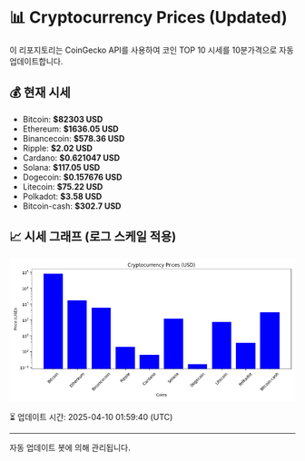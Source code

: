 
# 📊 Cryptocurrency Prices (Updated)

이 리포지토리는 CoinGecko API를 사용하여 코인 TOP 10 시세를 10분가격으로 자동 업데이트합니다.

## 💰 현재 시세
- Bitcoin: **$82303 USD**
- Ethereum: **$1636.05 USD**
- Binancecoin: **$578.36 USD**
- Ripple: **$2.02 USD**
- Cardano: **$0.621047 USD**
- Solana: **$117.05 USD**
- Dogecoin: **$0.157676 USD**
- Litecoin: **$75.22 USD**
- Polkadot: **$3.58 USD**
- Bitcoin-cash: **$302.7 USD**

## 📈 시세 그래프 (로그 스케일 적용)
![Crypto Prices](crypto_prices.png)

⏳ 업데이트 시간: 2025-04-10 01:59:40 (UTC)

---
자동 업데이트 봇에 의해 관리됩니다.
